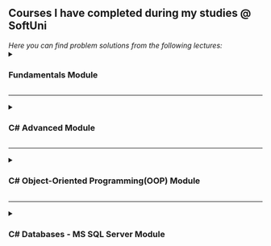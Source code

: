 <h2>Courses I have completed during my studies @ SoftUni</h2>
<em> Here you can find problem solutions from the following lectures:</em>

 <details>
 <summary><h3>Fundamentals Module</summary>

1. [**Basic Syntax, Conditional Statements and Loops**](https://github.com/jvalkovv/SoftUniCSharpCourses/tree/main/C%23%20Fundamentals/1.%20Basic%20Syntax)
2. [**Data Types and Variables**](https://github.com/jvalkovv/SoftUniCSharpCourses/tree/main/C%23%20Fundamentals/2.%20Data%20Types%20and%20Variables)
3. [**Arrays**](https://github.com/jvalkovv/SoftUniCSharpCourses/tree/main/C%23%20Fundamentals/3.%20Arrays)
4. [**Methods**](https://github.com/jvalkovv/SoftUniCSharpCourses/tree/main/C%23%20Fundamentals/4.%20Methods)
5. [**Lists**](https://github.com/jvalkovv/SoftUniCSharpCourses/tree/main/C%23%20Fundamentals/5.%20List)
6. [**Objects and Classes**](https://github.com/jvalkovv/SoftUniCSharpCourses/tree/main/C%23%20Fundamentals/6.%20Objects%20and%20Classes)
7. [**Associative Arrays**](https://github.com/jvalkovv/SoftUniCSharpCourses/tree/main/C%23%20Fundamentals/7.%20Associative%20Arrays)
8. [**Text Processing**](https://github.com/jvalkovv/SoftUniCSharpCourses/tree/main/C%23%20Fundamentals/8.%20Text%20Processing)
9. [**Regular Expressions**](https://github.com/jvalkovv/SoftUniCSharpCourses/tree/main/C%23%20Fundamentals/9.%20Regular%20Expressions)
  </details>
  
***
 <details>
 <summary><h3>C# Advanced Module</summary>
  </details>
  
***
 <details>
 <summary><h3>C# Object-Oriented Programming(OOP) Module</summary>
 
 1. [**Inheritance - Labs and Exercise**](https://github.com/jvalkovv/SoftUniCSharpCourses/tree/main/C%23%20OOP/01.Inheritance)
 2. [**Encapsulation - Labs and Exercise**](https://github.com/jvalkovv/SoftUniCSharpCourses/tree/main/C%23%20OOP/02.Encapsulation)
 3. [**Interfaces and Abstraction - Labs and Exercise**](https://github.com/jvalkovv/SoftUniCSharpCourses/tree/main/C%23%20OOP/03.Interfaces%20and%20Abstraction)
 4. [**Polymorphism - Labs and Exercise**](https://github.com/jvalkovv/SoftUniCSharpCourses/tree/main/C%23%20OOP/04.Polymorphism)
 6. [**Reflection and Attributes - Labs and Exercise**](https://github.com/jvalkovv/SoftUniCSharpCourses/tree/main/C%23%20OOP/06.Reflection%20and%20Attributes)
 </details>
    
***
 <details>
 <summary><h3> C# Databases - MS SQL Server Module</summary>
 
 2. [**Create, Read, Update and Delete(CRUD)**](https://github.com/jvalkovv/SoftUniCSharpCourses/tree/main/C%23%20Databases%20Basic%20-%20MSSQL%20Server/2.%20CRUD%20-%20Exercises)
 3. [**Table Relations**](https://github.com/jvalkovv/SoftUniCSharpCourses/tree/main/C%23%20Databases%20Basic%20-%20MSSQL%20Server/3.%20Table%20Relations%20-%20Exercises)
 4. [**Built-in Functions**](https://github.com/jvalkovv/SoftUniCSharpCourses/tree/main/C%23%20Databases%20Basic%20-%20MSSQL%20Server/4.%20Built-in%20Functions)
 5. [**Subqueries and Joins**](https://github.com/jvalkovv/SoftUniCSharpCourses/tree/main/C%23%20Databases%20Basic%20-%20MSSQL%20Server/5.%20Subqueries%20and%20Joins)
 6. [**Indices and Data Aggregation**](https://github.com/jvalkovv/SoftUniCSharpCourses/tree/main/C%23%20Databases%20Basic%20-%20MSSQL%20Server/6.%20Indices%20and%20Data%20Aggregation)
 
    </details>
